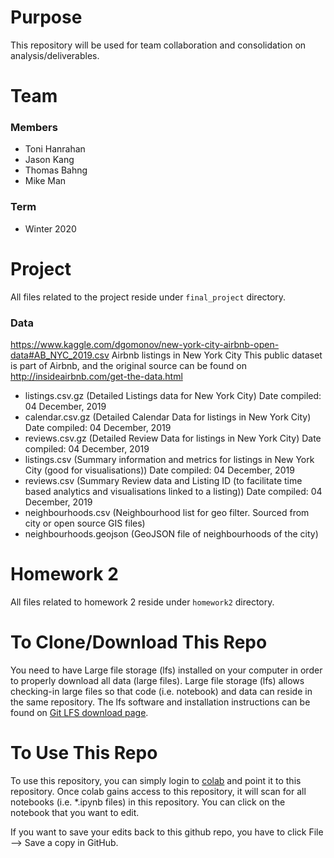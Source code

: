 # Purpose

This repository will be used for team collaboration and consolidation on
analysis/deliverables.

# Team

### Members

- Toni Hanrahan
- Jason Kang
- Thomas Bahng
- Mike Man

### Term

- Winter 2020

# Project

All files related to the project reside under `final_project` directory.

### Data

https://www.kaggle.com/dgomonov/new-york-city-airbnb-open-data#AB_NYC_2019.csv
Airbnb listings in New York City
This public dataset is part of Airbnb, and the original source can be found on
http://insideairbnb.com/get-the-data.html

- listings.csv.gz (Detailed Listings data for New York City) Date compiled: 04
  December, 2019
- calendar.csv.gz (Detailed Calendar Data for listings in New York City) Date
  compiled: 04 December, 2019
- reviews.csv.gz (Detailed Review Data for listings in New York City) Date
  compiled: 04 December, 2019
- listings.csv (Summary information and metrics for listings in New York City
  (good for visualisations)) Date compiled: 04 December, 2019
- reviews.csv (Summary Review data and Listing ID (to facilitate time based
  analytics and visualisations linked to a listing)) Date compiled: 04 December,
  2019
- neighbourhoods.csv (Neighbourhood list for geo filter. Sourced from city or
  open source GIS files)
- neighbourhoods.geojson (GeoJSON file of neighbourhoods of the city)

# Homework 2

All files related to homework 2 reside under `homework2` directory.

# To Clone/Download This Repo

You need to have Large file storage (lfs) installed on your computer in order
to properly download all data (large files). Large file storage (lfs) allows
checking-in large files so that code (i.e. notebook) and data can reside in the
same repository. The lfs software and installation instructions can be found on
[Git LFS download page](https://git-lfs.github.com/).

# To Use This Repo

To use this repository, you can simply login to [colab](https://colab.research.google.com/)
and point it to this repository. Once colab gains access to this repository, it
will scan for all notebooks (i.e. *.ipynb files) in this repository. You can
click on the notebook that you want to edit.

If you want to save your edits back to this github repo, you have to click
File --> Save a copy in GitHub.
